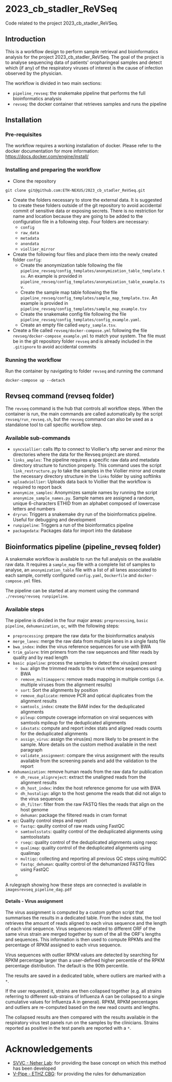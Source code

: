 # 2023_cb_stadler_ReVSeq
Code related to the project 2023_cb_stadler_ReVSeq.

## Introduction
This is a workflow design to perform sample retrieval and bioinformatics analysis for the project 2023_cb_stadler_ReVSeq. The goal of the project is to analyse sequencing data of patients' oropharingeal samples and detect which (if any) of the respiratory viruses of interest is the cause of infection observed by the physician.

The workflow is divided in two main sections:
- `pipeline_revseq`: the snakemake pipeline that performs the full bioinformatics analysis
- `revseq`: the docker container that retrieves samples and runs the pipeline

## Installation
### Pre-requisites
The workflow requires a working installation of docker. Please refer to the docker documentation for more information: https://docs.docker.com/engine/install/

### Installing and preparing the workflow

- Clone the repository
```
git clone git@github.com:ETH-NEXUS/2023_cb_stadler_ReVSeq.git
```
- Create the folders necessary to store the external data. It is suggested to create these folders outside of the git repository to avoid accidental commit of sensitive data or exposing secrets. There is no restriction for name and location because they are going to be added to the configuration file in a following step. Four folders are necessary:
  - `config`
  - `raw_data`
  - `metadata`
  - `anondata`
  - `viollier_mirror`
- Create the following four files and place them into the newly created folder `config`:
  - Create the anonymization table following the file `pipeline_revseq/config_templates/anonymization_table_template.tsv`. An example is provided in `pipeline_revseq/config_templates/anonymization_table_example.tsv`.
  - Create the sample map table following the file `pipeline_revseq/config_templates/sample_map_template.tsv`. An example is provided in `pipeline_revseq/config_templates/sample_map_example.tsv`
  - Create the snakemake config file following the file `pipeline_revseq/config_templates/config_example.yaml`.
  - Create an empty file called `empty_sample.tsv`.
- Create a file called `revseq/docker-compose.yml` following the file `revseq/docker-compose_example.yml` to match your system. The file must be in the git repository folder `revseq` and is already included in the `.gitignore` to avoid accidental commits 

### Running the workflow
Run the container by navigating to folder `revseq` and running the command
```
docker-compose up --detach
```

## Revseq command (revseq folder)
The `revseq` command is the hub that controls all workflow steps. When the container is run, the main commands are called automatically by the script `revseq/run_revseq.sh`, but the `revseq` command can also be used as a standalone tool to call specific workflow step.

### Available sub-commands
- `syncviollier`: calls lftp to connect to Viollier's sftp server and mirror the directories where the data for the Revseq project are stored.
- `links_amples`: The pipeline requires a specific raw data and metadata directory structure to function properly. This command uses the script `link_restructure.py` to take the samples in the Viollier mirror and create the necessary directory structure in the `links` folder by using softlinks
- `uploadviollier`: Uploads data  back to Viollier that the workflow is required to report back
- `anonymize_samples`: Anonymizes sample names by running the script `anonymize_sample_names.py`. Sample names are assigned a random, unique 6-characters ETHID from an alphabet composed of lowercase letters and numbers
- `dryrun`: Triggers a snakemake dry run of the bioinformatics pipeline. Useful for debugging and development
- `runpipeline`: Triggers a run of the bioinformatics pipeline
- `packagedata`: Packages data for import into the database

## Bioinformatics pipeline (pipeline_revseq folder)
A snakemake workflow is available to run the full analysis on the available raw data. It requires a `sample_map` file with a complete list of samples to analyse, an `anonymization_table` file with a list of all lanes associated to each sample, corretly configured `config.yaml`, `Dockerfile` and `docker-compose.yml` files.

The pipeline can be started at any moment using the command `./revseq/revseq runpipeline`.

### Available steps
The pipeline is divided in the four major areas: `preprocessing`, `basic pipeline`, `dehumanization`, `qc`, with the following steps:
-  `preprocessing`: prepare the raw data for the bioinformatics analysis
  - `merge_lanes`: merge the raw data from multiple lanes in a single fastq file
  - `bwa_index`: index the virus reference sequences for use with BWA
  - `trim_galore`: trim primers from the raw sequences and filter reads by quality and by read length
- `basic pipeline`: process the samples to detect the virus(es) present
  - `bwa`: align the trimmed reads to the virus refernce sequences using BWA
  - `remove_multimappers`: remove reads mapping in multiple contigs (i.e. multiple viruses from the alignment results)
  - `sort`: Sort the alignments by position
  - `remove_duplicate`: remove PCR and optical duplicates from the alignment results
  - `samtools_index`: create the BAM index for the deduplicated alignments
  - `pileup`: compute coverage information on viral sequences with samtools mpileup for the deduplicated alignments
  - `idxstats`: compute and report index stats and aligned reads counts for the deduplicated alignments
  - `assign_virus`: assign the virus(es) more likely to be present in the sample. More details on the custom method available in the next paragraph
  - `validate_assignment`: compare the virus assignment with the results available from the screening panels and add the validation to the report
- `dehumanization`: remove human reads from the raw data for publication
  - `dh_reuse_alignreject`: extract the unaligned reads from the alignment results
  - `dh_host_index`: index the host reference genome for use with BWA
  - `dh_hostalign`: align to the host genome the reads that did not align to the virus sequences
  - `dh_filter`: filter from the raw FASTQ files the reads that align on the host genome
  - `dehuman`: package the filtered reads in cram format
- `qc`: Quality control steps and report
  - `fastqc`: qaulity control of raw reads using FastQC
  - `samtoolsstats`: quality control of the deduplicated alignments using samtoolsstats
  - `rseqc`: quality control of the deduplicated alignments using rseqc
  - `qualimap`: quality control of the deduplicated alignments using qualimap
  - `multiqc`: collecting and reporting all previous QC steps using multiQC
  - `fastqc_dehuman`: quality control of the dehumanized FASTQ files using FastQC
  - 
A rulegraph showing how these steps are connected is available in `imagesrevseq_pipeline_dag.pdf`

#### Details - Virus assignment
The virus assignment is computed by a custom python script that summarises the results in a dedicated table.
From the index stats, the tool retrieves the amount of reads aligned to each virus sequence and the length of each viral sequence.
Virus sequences related to different ORF of the same virus strain are merged together by sum of the all the ORF's lengths and sequences.
This information is then used to compute RPKMs and the percentage of RPKM assigned to each virus sequence.

Virus sequences with outlier RPKM values are detected by searching for RPKM percentage larger than a user-defined higher percentile of the RPKM percentage distribution. The default is the 90th percentile.

The results are saved in a dedicated table, where outliers are marked with a `*`.

If the user requested it, strains are then collapsed together (e.g. all strains referring to different sub-strains of Influenza A can be collapsed to a single cumulative values for Influenza A in general). RPKM, RPKM percentages and outliers are re-computed based on the new read counts and lengths.

The collapsed results are then compared with the results available in the respiratory virus test panels run on the samples by the clinicians. Strains reported as positive in the test panels are reported with a `*`.

# Acknowledgements
- [SVVC - Neher Lab](https://github.com/neherlab/SVVC): for providing the base concept on which this method has been developed
- [V-Pipe - ETHZ CBG](https://github.com/cbg-ethz/V-pipe): for providing the rules for dehumanization
